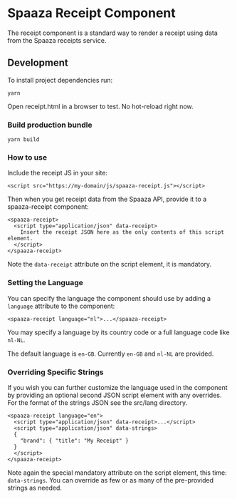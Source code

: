 # Spaaza Receipt Component

The receipt component is a standard way to render a receipt using data from the Spaaza receipts service.

## Development

To install project dependencies run:

``` yarn ```

Open receipt.html in a browser to test. No hot-reload right now.

### Build production bundle

``` yarn build ```

### How to use

Include the receipt JS in your site:

``` <script src="https://my-domain/js/spaaza-receipt.js"></script> ```

Then when you get receipt data from the Spaaza API, provide it to a spaaza-receipt component:

```
<spaaza-receipt>
  <script type="application/json" data-receipt>
    Insert the receipt JSON here as the only contents of this script element.
  </script>
</spaaza-receipt>
```

Note the `data-receipt` attribute on the script element, it is mandatory.

### Setting the Language

You can specify the language the component should use by adding a `language` attribute to the component:

```
<spaaza-receipt language="nl">...</spaaza-receipt>
```

You may specify a language by its country code or a full language code like `nl-NL`.

The default language is `en-GB`. Currently `en-GB` and `nl-NL` are provided.

### Overriding Specific Strings

If you wish you can further customize the language used in the component by providing an optional second
JSON script element with any overrides. For the format of the strings JSON see the src/lang directory.

```
<spaaza-receipt language="en">
  <script type="application/json" data-receipt>...</script>
  <script type="application/json" data-strings>
  {
    "brand": { "title": "My Receipt" }
  }
  </script>
</spaaza-receipt>
```

Note again the special mandatory attribute on the script element, this time: `data-strings`.
You can override as few or as many of the pre-provided strings as needed.
